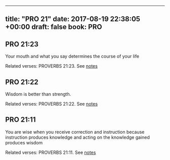 
---
title: "PRO 21"
date: 2017-08-19 22:38:05 +00:00
draft: false
book: PRO
---

## PRO 21:23

Your mouth and what you say determines the course of your life

Related verses: PROVERBS 21:23. See [notes](https://my.bible.com/notes/2705546576919257950)


## PRO 21:22

Wisdom is better than strength.

Related verses: PROVERBS 21:22. See [notes](https://my.bible.com/notes/2705545426891432795)


## PRO 21:11

You are wise when you receive correction and instruction because instruction produces knowledge and acting on the knowledge gained produces wisdom

Related verses: PROVERBS 21:11. See [notes](https://my.bible.com/notes/2705538354212758347)


